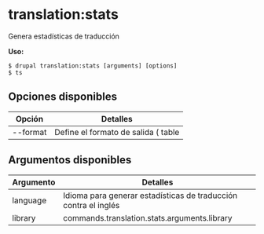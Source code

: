 # translation:stats
Genera estadísticas de traducción

**Uso:**
```
$ drupal translation:stats [arguments] [options]
$ ts  
```

## Opciones disponibles
Opción | Detalles
-------|-------------
--format | Define el formato de salida ( table|markdown )

## Argumentos disponibles
Argumento | Detalles
---------|-------------
language | Idioma para generar estadísticas de traducción contra el inglés
library | commands.translation.stats.arguments.library

